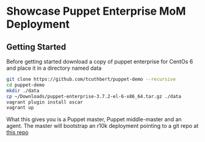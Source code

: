 # Showcase Puppet Enterprise MoM Deployment

## Getting Started

Before getting started download a copy of puppet enterprise for CentOs 6 and place it in a directory named data

```bash
git clone https://github.com/tcuthbert/puppet-demo --recursive
cd puppet-demo
mkdir ./data
cp ~/Downloads/puppet-enterprise-3.7.2-el-6-x86_64.tar.gz ./data
vagrant plugin install oscar
vagrant up
```

What this gives you is a Puppet master, Puppet middle-master and an agent.
The master will bootstrap an r10k deployment pointing to a git repo at [this repo](https://github.com/tcuthbert/environmentsrepo)
